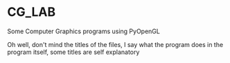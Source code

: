 # CG_LAB
Some Computer Graphics programs using PyOpenGL

Oh well, don't mind the titles of the files, I say what the program does in the program itself, some titles are self explanatory
